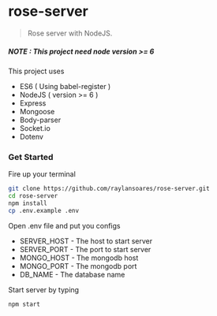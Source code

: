 # rose-server
> Rose server with NodeJS.

##### NOTE : This project need node version >= 6

This project uses

* ES6 ( Using babel-register )
* NodeJS ( version >= 6 )
* Express
* Mongoose
* Body-parser
* Socket.io
* Dotenv

### Get Started
Fire up your terminal
```sh
git clone https://github.com/raylansoares/rose-server.git
cd rose-server
npm install
cp .env.example .env
```

Open .env file and put you configs
* SERVER_HOST - The host to start server
* SERVER_PORT - The port to start server
* MONGO_HOST - The mongodb host
* MONGO_PORT - The mongodb port
* DB_NAME - The database name

Start server by typing
```sh
npm start
```